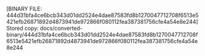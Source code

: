 [BINARY FILE: 444d31bfa4ce6bcb343d01dd2524e4dae87583fd8b1270047712708f6513e5421efb26871892d4873941de972866f080112fea387381756cfe4a54e8e244]
Stored copy: docs/converted-binary/444d31bfa4ce6bcb343d01dd2524e4dae87583fd8b1270047712708f6513e5421efb26871892d4873941de972866f080112fea387381756cfe4a54e8e244
